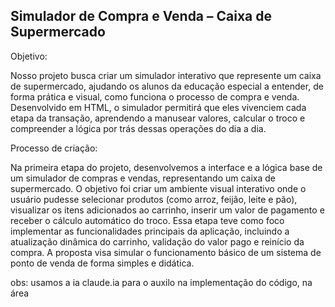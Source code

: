 ## Simulador de Compra e Venda – Caixa de Supermercado

Objetivo:

Nosso projeto busca criar um simulador interativo que represente um caixa de supermercado, ajudando os alunos da educação especial a entender, de forma prática e visual, como funciona o processo de compra e venda. Desenvolvido em HTML, o simulador permitirá que eles vivenciem cada etapa da transação, aprendendo a manusear valores, calcular o troco e compreender a lógica por trás dessas operações do dia a dia.

Processo de criação:

Na primeira etapa do projeto, desenvolvemos a interface e a lógica base de um simulador de compras e vendas, representando um caixa de supermercado. O objetivo foi criar um ambiente visual interativo onde o usuário pudesse selecionar produtos (como arroz, feijão, leite e pão), visualizar os itens adicionados ao carrinho, inserir um valor de pagamento e receber o cálculo automático do troco. Essa etapa teve como foco implementar as funcionalidades principais da aplicação, incluindo a atualização dinâmica do carrinho, validação do valor pago e reinício da compra. A proposta visa simular o funcionamento básico de um sistema de ponto de venda de forma simples e didática.

obs: usamos a ia claude.ia para o auxilo na implementação do código, na área <script>, já que se tratava de uma área mais avançada na qual ainda não tínhamos domínio técnico. Com isso, conseguimos aplicar recursos que tornaram a simulação mais realista e funcional.
